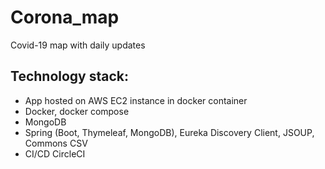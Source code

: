 # Corona_map
Covid-19 map with daily updates

## Technology stack:
- App hosted on AWS EC2 instance in docker container
- Docker, docker compose
- MongoDB
- Spring (Boot, Thymeleaf, MongoDB), Eureka Discovery Client, JSOUP, Commons CSV
- CI/CD CircleCI
